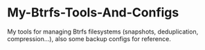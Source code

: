 # My-Btrfs-Tools-And-Configs
My tools for managing Btrfs filesystems (snapshots, deduplication, compression...), also some backup configs for reference.
